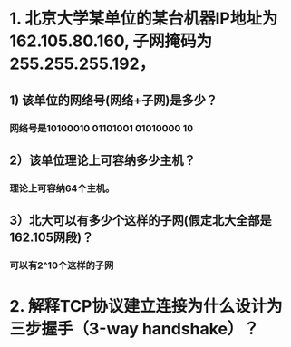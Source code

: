 # 1.	北京大学某单位的某台机器IP地址为162.105.80.160, 子网掩码为255.255.255.192，
## 1) 该单位的网络号(网络+子网)是多少？
### 网络号是10100010 01101001 01010000 10
## 2）该单位理论上可容纳多少主机？
### 理论上可容纳64个主机。
## 3）北大可以有多少个这样的子网(假定北大全部是162.105网段)？
### 可以有2^10个这样的子网
# 2.	解释TCP协议建立连接为什么设计为三步握手（3-way handshake）？
###

